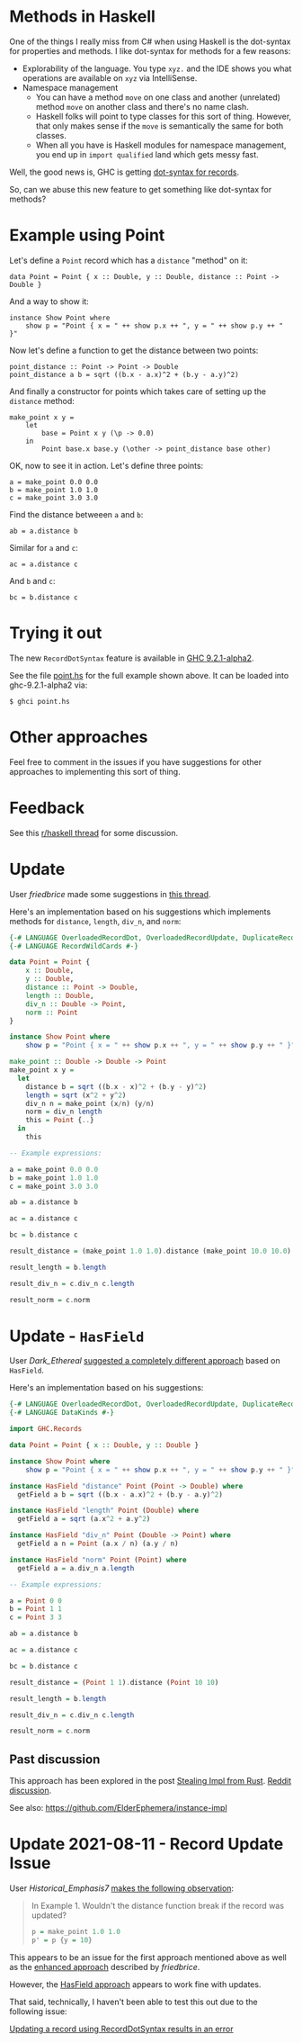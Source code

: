 # Methods in Haskell

One of the things I really miss from C# when using Haskell is the dot-syntax for properties and methods. I like dot-syntax for methods for a few reasons:

- Explorability of the language. You type `xyz.` and the IDE shows you what operations are available on `xyz` via IntelliSense.
- Namespace management
  - You can have a method `move` on one class and another (unrelated) method `move` on another class and there's no name clash.
  - Haskell folks will point to type classes for this sort of thing. However, that only makes sense if the `move` is semantically the same for both classes.
  - When all you have is Haskell modules for namespace management, you end up in `import qualified` land which gets messy fast.

Well, the good news is, GHC is getting [dot-syntax for records](https://github.com/ghc-proposals/ghc-proposals/blob/master/proposals/0282-record-dot-syntax.rst).

So, can we abuse this new feature to get something like dot-syntax for methods?

# Example using Point

Let's define a `Point` record which has a `distance` "method" on it:

    data Point = Point { x :: Double, y :: Double, distance :: Point -> Double }
 
And a way to show it: 
 
    instance Show Point where
        show p = "Point { x = " ++ show p.x ++ ", y = " ++ show p.y ++ " }"
        
Now let's define a function to get the distance between two points:

    point_distance :: Point -> Point -> Double
    point_distance a b = sqrt ((b.x - a.x)^2 + (b.y - a.y)^2)

And finally a constructor for points which takes care of setting up the `distance` method:

    make_point x y =
        let
            base = Point x y (\p -> 0.0)
        in
            Point base.x base.y (\other -> point_distance base other)

OK, now to see it in action. Let's define three points:

    a = make_point 0.0 0.0
    b = make_point 1.0 1.0
    c = make_point 3.0 3.0

Find the distance betweeen `a` and `b`:

    ab = a.distance b

Similar for `a` and `c`:

    ac = a.distance c

And `b` and `c`:

    bc = b.distance c

# Trying it out

The new `RecordDotSyntax` feature is available in [GHC 9.2.1-alpha2](https://www.haskell.org/ghc/blog/20210422-ghc-9.2.1-alpha2-relased.html).

See the file [point.hs](point.hs) for the full example shown above. It can be loaded into ghc-9.2.1-alpha2 via:

    $ ghci point.hs

# Other approaches

Feel free to comment in the issues if you have suggestions for other approaches to implementing this sort of thing.

# Feedback

See this [r/haskell thread](https://www.reddit.com/r/haskell/comments/p0pclw/haskell_methods/) for some discussion.

# Update

User *friedbrice* made some suggestions in [this thread](https://www.reddit.com/r/haskell/comments/p0pclw/haskell_methods/h89atjy?utm_source=share&utm_medium=web2x&context=3).

Here's an implementation based on his suggestions which implements methods for `distance`, `length`, `div_n`, and `norm`:

```haskell
{-# LANGUAGE OverloadedRecordDot, OverloadedRecordUpdate, DuplicateRecordFields #-}
{-# LANGUAGE RecordWildCards #-}

data Point = Point { 
    x :: Double, 
    y :: Double, 
    distance :: Point -> Double, 
    length :: Double,
    div_n :: Double -> Point,
    norm :: Point
}

instance Show Point where
    show p = "Point { x = " ++ show p.x ++ ", y = " ++ show p.y ++ " }"

make_point :: Double -> Double -> Point
make_point x y =
  let
    distance b = sqrt ((b.x - x)^2 + (b.y - y)^2)
    length = sqrt (x^2 + y^2)
    div_n n = make_point (x/n) (y/n)
    norm = div_n length
    this = Point {..}
  in
    this

-- Example expressions:

a = make_point 0.0 0.0
b = make_point 1.0 1.0
c = make_point 3.0 3.0

ab = a.distance b

ac = a.distance c

bc = b.distance c

result_distance = (make_point 1.0 1.0).distance (make_point 10.0 10.0)

result_length = b.length

result_div_n = c.div_n c.length

result_norm = c.norm
```

# Update - `HasField`

User *Dark_Ethereal* [suggested a completely different approach](https://www.reddit.com/r/haskell/comments/p0pclw/haskell_methods/h89gmkg?utm_source=share&utm_medium=web2x&context=3) based on `HasField`.

Here's an implementation based on his suggestions:

```haskell
{-# LANGUAGE OverloadedRecordDot, OverloadedRecordUpdate, DuplicateRecordFields #-}
{-# LANGUAGE DataKinds #-}

import GHC.Records

data Point = Point { x :: Double, y :: Double }

instance Show Point where
    show p = "Point { x = " ++ show p.x ++ ", y = " ++ show p.y ++ " }"

instance HasField "distance" Point (Point -> Double) where
  getField a b = sqrt ((b.x - a.x)^2 + (b.y - a.y)^2)

instance HasField "length" Point (Double) where
  getField a = sqrt (a.x^2 + a.y^2)

instance HasField "div_n" Point (Double -> Point) where
  getField a n = Point (a.x / n) (a.y / n)

instance HasField "norm" Point (Point) where
  getField a = a.div_n a.length

-- Example expressions:

a = Point 0 0
b = Point 1 1
c = Point 3 3

ab = a.distance b

ac = a.distance c

bc = b.distance c

result_distance = (Point 1 1).distance (Point 10 10)

result_length = b.length

result_div_n = c.div_n c.length

result_norm = c.norm
```

## Past discussion

This approach has been explored in the post [Stealing Impl from Rust](https://www.parsonsmatt.org/2021/07/29/stealing_impl_from_rust.html). [Reddit discussion](https://www.reddit.com/r/haskell/comments/ousrpy/stealing_impl_from_rust/).

See also: https://github.com/ElderEphemera/instance-impl

# Update 2021-08-11 - Record Update Issue

User *Historical_Emphasis7* [makes the following observation](https://www.reddit.com/r/haskell/comments/p0pclw/haskell_methods/h8gm5mg?utm_source=share&utm_medium=web2x&context=3):

> In Example 1. Wouldn't the distance function break if the record was updated?
> 
> ```haskell
> p = make_point 1.0 1.0
> p' = p {y = 10}
> ```

This appears to be an issue for the first approach mentioned above as well as the [enhanced approach](https://github.com/dharmatech/haskell-methods/blob/master/README.md#update) described by *friedbrice*.

However, the [HasField approach](https://github.com/dharmatech/haskell-methods/blob/master/README.md#update---hasfield) appears to work fine with updates.

That said, technically, I haven't been able to test this out due to the following issue:

[Updating a record using RecordDotSyntax results in an error](https://stackoverflow.com/q/68707198/268581)
